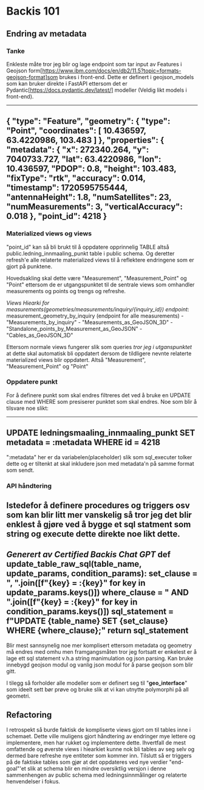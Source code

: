 
# Backis 101

## Endring av metadata

### Tanke

Enkleste måte tror jeg blir og lage endpoint som tar input av Features i Geojson form[https://www.ibm.com/docs/en/db2/11.5?topic=formats-geojson-format]som brukes
i front-end. Dette er definert i geojson_models som kan bruker direkte i FastAPI ettersom det er Pydantic[https://docs.pydantic.dev/latest/] modeller (Veldig likt models i front-end).

---
{
          "type": "Feature",
          "geometry": {
            "type": "Point",
            "coordinates": [
              10.436597,
              63.4220986,
              103.483
            ]
          },
          "properties": {
            "metadata": {
              "x": 272340.264,
              "y": 7040733.727,
              "lat": 63.4220986,
              "lon": 10.436597,
              "PDOP": 0.8,
              "height": 103.483,
              "fixType": "rtk",
              "accuracy": 0.014,
              "timestamp": 1720595755444,
              "antennaHeight": 1.8,
              "numSatellites": 23,
              "numMeasurements": 3,
              "verticalAccuracy": 0.018
            },
            "point_id": 4218
          }
---

### Materialized views og views

"point_id" kan så bli brukt til å oppdatere opprinnelig TABLE altså public.ledning_innmaaling_punkt table i public schema. Og deretter
refresh'e alle relaterte materialized views til å reflektere endringene som er gjort på punktene.

Hovedsakling skal dette være "Measurement", "Measurement_Point" og "Point" 
ettersom de er utgangspunktet til de sentrale views som omhandler measurements og points 
og trengs og refreshe.

*Views Hiearki for measurements(geometries/measurements/inquiry/{inquiry_id}) endpoint*:
measurement_geometry_by_inquiry (endpoint for alle measurements)
    - "Measurements_by_inquiry"
    - "Measurements_as_GeoJSON_3D"
        - "Standalone_points_by_Measurement_as_GeoJSON"
        - "Cables_as_GeoJSON_3D"

Ettersom normale views fungerer slik som queries *tror jeg i utganspunktet* at dette skal automatisk bli oppdatert dersom de tildligere nevnte relaterte materialized 
views blir oppdatert. Altså "Measurement", "Measurement_Point" og "Point"

### Oppdatere punkt

For å definere punkt som skal endres filtreres det ved å bruke en UPDATE clause med 
WHERE som presiserer punktet som skal endres. Noe som blir å tilsvare 
noe slikt:

---
UPDATE ledningsmaaling_innmaaling_punkt
SET metadata = :metadata
WHERE id = 4218
---

":metadata" her er da variabelen(placeholder) slik som sql_executer tolker dette 
og er tiltenkt at skal inkludere json med metadata'n på samme format som sendt.

### API håndtering

Istedefor å definere procedures og triggers osv som kan blir litt mer vanskelig så tror jeg det blir enklest å gjøre ved å 
bygge et sql statment som string og execute dette direkte noe likt dette.
---
*Generert av Certified Backis Chat GPT*
def update_table_raw_sql(table_name, update_params, condition_params):
    set_clause = ", ".join([f"{key} = :{key}" for key in update_params.keys()])
    where_clause = " AND ".join([f"{key} = :{key}" for key in condition_params.keys()])
    sql_statement = f"UPDATE {table_name} SET {set_clause} WHERE {where_clause};"
    return sql_statement
---
Blir mest sannsynelig noe mer komplisert ettersom metadata og geometry må endres med omhu men framgangsmåten tror
jeg fortsatt er enkelest er å lage ett sql statement v.h.a string manimulation og json parsing. Kan bruke innebygd geojson modul
og vanlig json modul for å parse geojson som blir gitt.

I tilegg så forholder alle modeller som er definert seg til "__geo_interface__" som ideelt sett bør prøve og 
bruke slik at vi kan utnytte polymorphi på all geometri. 

## Refactoring
I retrospekt så burde faktisk de kompliserte views gjort om til tables inne i schemaet. Dette ville muligens gjort håndtering av endringer mye lettere og implementere,
men har rukket og implementere dette. Ihvertfall de mest omfattende og øverste views i hiearkiet kunne nok bli tables av seg selv og dermed bare refreshe nye entiteter som 
kommer inn. Tilslutt så er triggers på de faktiske tables som gjør at det oppdateres ved nye verdier "end-goal"'et slik at schema blir en mindre oversiktlig versjon i 
denne sammenhengen av public schema med ledningsinnmålinger og relaterte henvendelser i fokus.







